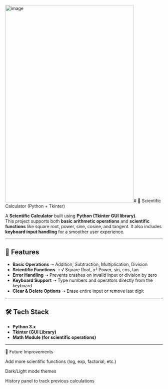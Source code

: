 <img width="411" height="630" alt="image" src="https://github.com/user-attachments/assets/f3e92bb0-eb79-47f2-8d0a-1e74516d0522" /># 
🧮 Scientific Calculator (Python + Tkinter)

A **Scientific Calculator** built using **Python (Tkinter GUI library)**.  
This project supports both **basic arithmetic operations** and **scientific functions** like square root, power, sine, cosine, and tangent. It also includes **keyboard input handling** for a smoother user experience.

---

## 🚀 Features
- **Basic Operations** ➝ Addition, Subtraction, Multiplication, Division  
- **Scientific Functions** ➝ √ Square Root, x² Power, sin, cos, tan  
- **Error Handling** ➝ Prevents crashes on invalid input or division by zero  
- **Keyboard Support** ➝ Type numbers and operators directly from the keyboard  
- **Clear & Delete Options** ➝ Erase entire input or remove last digit  

---

## 🛠️ Tech Stack
- **Python 3.x**  
- **Tkinter (GUI Library)**  
- **Math Module (for scientific operations)**  

---

🌟 Future Improvements

Add more scientific functions (log, exp, factorial, etc.)

Dark/Light mode themes

History panel to track previous calculations
